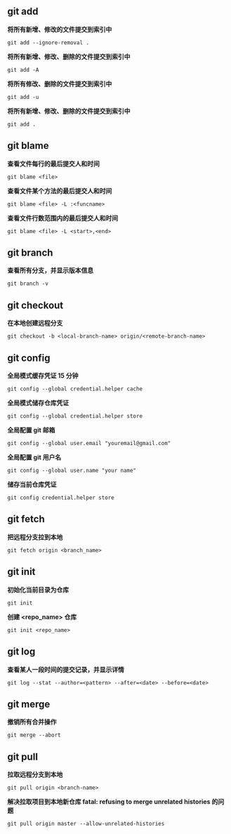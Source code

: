 ## git add
**将所有新增、修改的文件提交到索引中**
```
git add --ignore-removal .
```
**将所有新增、修改、删除的文件提交到索引中**
```
git add -A
```
**将所有修改、删除的文件提交到索引中**
```
git add -u
```
**将所有新增、修改、删除的文件提交到索引中**
```
git add .
```
## git blame
**查看文件每行的最后提交人和时间**
```
git blame <file>
```
**查看文件某个方法的最后提交人和时间**
```
git blame <file> -L :<funcname>
```
**查看文件行数范围内的最后提交人和时间**
```
git blame <file> -L <start>,<end>
```
## git branch
**查看所有分支，并显示版本信息**
```
git branch -v
```
## git checkout
**在本地创建远程分支**
```
git checkout -b <local-branch-name> origin/<remote-branch-name>
```
## git config
**全局模式缓存凭证 15 分钟**
```
git config --global credential.helper cache
```
**全局模式储存仓库凭证**
```
git config --global credential.helper store
```
**全局配置 git 邮箱**
```
git config --global user.email "youremail@gmail.com"
```
**全局配置 git 用户名**
```
git config --global user.name "your name"
```
**储存当前仓库凭证**
```
git config credential.helper store
```
## git fetch
**把远程分支拉到本地**
```
git fetch origin <branch_name>
```
## git init
**初始化当前目录为仓库**
```
git init
```
**创建 <repo_name> 仓库**
```
git init <repo_name>
```
## git log
**查看某人一段时间的提交记录，并显示详情**
```
git log --stat --author=<pattern> --after=<date> --before=<date>
```
## git merge
**撤销所有合并操作**
```
git merge --abort
```
## git pull
**拉取远程分支到本地**
```
git pull origin <branch-name>
```
**解决拉取项目到本地新仓库 fatal: refusing to merge unrelated histories 的问题**
```
git pull origin master --allow-unrelated-histories
```
